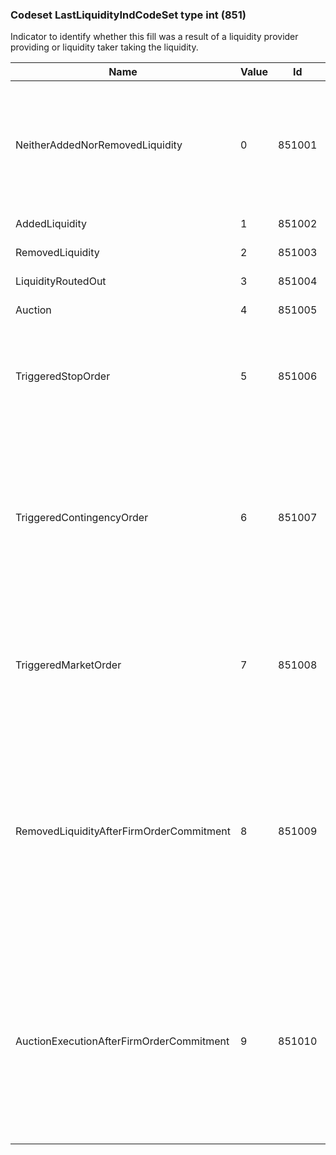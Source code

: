 ### Codeset LastLiquidityIndCodeSet type int (851)

Indicator to identify whether this fill was a result of a liquidity provider providing or liquidity taker taking the liquidity.

| Name                                     | Value | Id     | Sort | Synopsis                                      | Elaboration                                                                                                                               |
|------------------------------------------|-------|--------|------|-----------------------------------------------|-------------------------------------------------------------------------------------------------------------------------------|
| NeitherAddedNorRemovedLiquidity          | 0     | 851001 | 0    | Neither added nor removed liquidity           | Subject to bilateral agreement, this value can only be used if none of the specific values apply.                                                                       |
| AddedLiquidity                           | 1     | 851002 | 1    | Added Liquidity                               |                                                                                                                                |
| RemovedLiquidity                         | 2     | 851003 | 2    | Removed Liquidity                             |                                                                                                                                |
| LiquidityRoutedOut                       | 3     | 851004 | 3    | Liquidity Routed Out                          |                                                                                                                                |
| Auction                                  | 4     | 851005 | 4    | Auction execution                             |                                                                                                                                |
| TriggeredStopOrder                       | 5     | 851006 | 5    | Triggered stop order                          | Fill was the result of a stop order being triggered and immediately executed.                                                                                           |
| TriggeredContingencyOrder                | 6     | 851007 | 6    | Triggered contingency order                   | Fill was the result of a contingency order (OCO, OTO, OUO) becoming active (after cancelling or updating another order) and being immediately executed.                 |
| TriggeredMarketOrder                     | 7     | 851008 | 7    | Triggered market order                        | Fill was the result of a market order being triggered due to an executable orderbook situation.                                                                         |
| RemovedLiquidityAfterFirmOrderCommitment | 8     | 851009 | 8    | Removed liquidity after firm order commitment | An order that was submitted for continuous trading that required a firm order commit prior to execution. "Conditional order" is an alternate term used for such orders. |
| AuctionExecutionAfterFirmOrderCommitment | 9     | 851010 | 9    | Auction execution after firm order commitment | An order that was submitted for auction trading that required a firm order commit prior to execution. "Conditional order" is an alternate term used for such orders.    |

